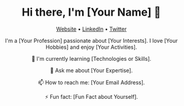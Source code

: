 <h1 align="center">Hi there, I'm [Your Name] 👋</h1>
<p align="center">
    <a href="[Your Website URL]">Website</a> •
    <a href="[Your LinkedIn URL]">LinkedIn</a> •
    <a href="[Your Twitter URL]">Twitter</a>
</p>

<p align="center">
    I'm a [Your Profession] passionate about [Your Interests]. I love [Your Hobbies] and enjoy [Your Activities].
</p>

<p align="center">
    🌱 I'm currently learning [Technologies or Skills].
</p>

<p align="center">
    💬 Ask me about [Your Expertise].
</p>

<p align="center">
    📫 How to reach me: [Your Email Address].
</p>

<p align="center">
    ⚡ Fun fact: [Fun Fact about Yourself].
</p>
